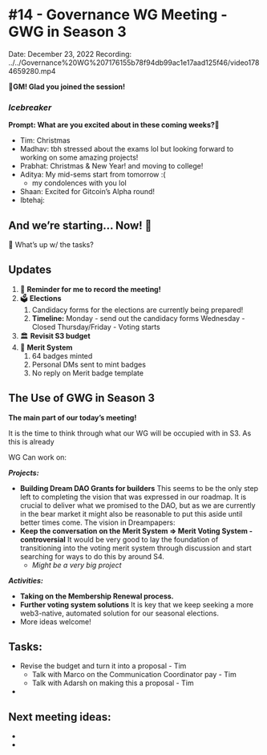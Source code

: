 # #14 - Governance WG Meeting - GWG in Season 3

Date: December 23, 2022
Recording: ../../Governance%20WG%207176155b78f94db99ac1e17aad125f46/video1784659280.mp4

🌱**GM! Glad you joined the session!** 

### *Icebreaker*

**Prompt: What are you excited about in these coming weeks?**🎄

- Tim: Christmas
- Madhav: tbh stressed about the exams lol but looking forward to working on some amazing projects!
- Prabhat: Christmas & New Year! and moving to college!
- Aditya: My mid-sems start from tomorrow :(
    - my condolences with you lol
- Shaan: Excited for Gitcoin’s Alpha round!
- Ibtehaj:

## And we’re starting... Now! 🚀

<aside>
📢 What’s up w/ the tasks?

## Updates

1. 🔴 **Reminder for me to record the meeting!**
2. 🗳️ **Elections**
    1. Candidacy forms for the elections are currently being prepared!
    2. **Timeline:**
    Monday - send out the candidacy forms
    Wednesday - Closed 
    Thursday/Friday - Voting starts
3. 🏛️ **Revisit S3 budget**
4. 🏅 **Merit System**
    1. 64 badges minted
    2. Personal DMs sent to mint badges
    3. No reply on Merit badge template
</aside>

## **The Use of GWG in Season 3**

**The main part of our today’s meeting!** 

It is the time to think through what our WG will be occupied with in S3. As this is already 

WG Can work on: 

***Projects:***

- **Building Dream DAO Grants for builders**
This seems to be the only step left to completing the vision that was expressed in our roadmap. It is crucial to deliver what we promised to the DAO, but as we are currently in the bear market it might also be reasonable to put this aside until better times come.
The vision in Dreampapers:
- **Keep the conversation on the** **Merit System ⇒ Merit Voting System - controversial**
It would be very good to lay the foundation of transitioning into the voting merit system through discussion and start searching for ways to do this by around S4.
    - *Might be a very big project*

***Activities:***

- **Taking on the Membership Renewal process.**
- **Further voting system solutions**
It is key that we keep seeking a more web3-native, automated solution for our seasonal elections.
- More ideas welcome!

## Tasks:

- Revise the budget and turn it into a proposal - Tim
    - Talk with Marco on the Communication Coordinator pay - Tim
    - Talk with Adarsh on making this a proposal - Tim
- 

## **Next meeting ideas:**

- 
-